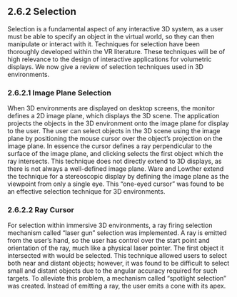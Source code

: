 ## 2.6.2 Selection

Selection is a fundamental aspect of any interactive 3D system, as a user must be able to specify an object in the virtual world, so they can then manipulate or interact with it. Techniques for selection have been thoroughly developed within the VR literature. These techniques will be of high relevance to the design of interactive applications for volumetric displays. We now give a review of selection techniques used in 3D environments.

### 2.6.2.1 Image Plane Selection

When 3D environments are displayed on desktop screens, the monitor defines a 2D image plane, which displays the 3D scene. The application projects the objects in the 3D environment onto the image plane for display to the user. The user can select objects in the 3D scene using the image plane by positioning the mouse cursor over the object’s projection on the image plane. In essence the cursor defines a ray perpendicular to the surface of the image plane, and clicking selects the first object which the ray intersects. This technique does not directly extend to 3D displays, as there is not always a well-defined image plane. Ware and Lowther extend the technique for a stereoscopic display by defining the image plane as the viewpoint from only a single eye. This “one-eyed cursor” was found to be an effective selection technique for 3D environments.

### 2.6.2.2 Ray Cursor

For selection within immersive 3D environments, a ray firing selection mechanism called “laser gun” selection was implemented. A ray is emitted from the user’s hand, so the user has control over the start point and orientation of the ray, much like a physical laser pointer. The first object it intersected with would be selected. This technique allowed users to select both near and distant objects; however, it was found to be difficult to select small and distant objects due to the angular accuracy required for such targets. To alleviate this problem, a mechanism called “spotlight selection” was created. Instead of emitting a ray, the user emits a cone with its apex.